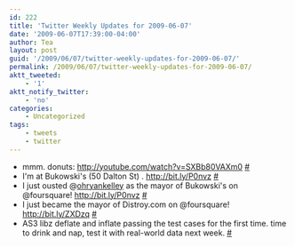 ```yaml
---
id: 222
title: 'Twitter Weekly Updates for 2009-06-07'
date: '2009-06-07T17:39:00-04:00'
author: Tea
layout: post
guid: '/2009/06/07/twitter-weekly-updates-for-2009-06-07/'
permalink: /2009/06/07/twitter-weekly-updates-for-2009-06-07/
aktt_tweeted:
    - '1'
aktt_notify_twitter:
    - 'no'
categories:
    - Uncategorized
tags:
    - tweets
    - twitter
---
```


- mmm. donuts: <http://youtube.com/watch?v=SXBb80VAXm0> [\#](http://twitter.com/teacurran/statuses/1987664327)
- I'm at Bukowski's (50 Dalton St) . <http://bit.ly/P0nvz> [\#](http://twitter.com/teacurran/statuses/2012489992)
- I just ousted @[ohryankelley](http://twitter.com/ohryankelley) as the mayor of Bukowski's on @foursquare! <http://bit.ly/P0nvz> [\#](http://twitter.com/teacurran/statuses/2012490796)
- I just became the mayor of Distroy.com on @foursquare! <http://bit.ly/ZXDzq> [\#](http://twitter.com/teacurran/statuses/2018933921)
- AS3 libz deflate and inflate passing the test cases for the first time. time to drink and nap, test it with real-world data next week. [\#](http://twitter.com/teacurran/statuses/2047793521)